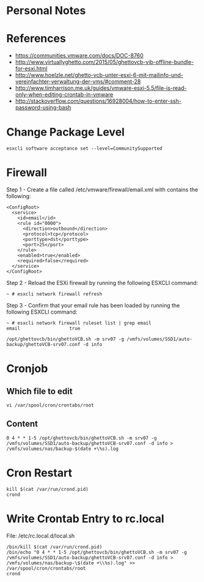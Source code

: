# Personal Notes

# References

* https://communities.vmware.com/docs/DOC-8760
* http://www.virtuallyghetto.com/2015/05/ghettovcb-vib-offline-bundle-for-esxi.html
* http://www.hoelzle.net/ghetto-vcb-unter-esxi-6-mit-mailinfo-und-vereinfachter-verwaltung-der-vms/#comment-28
* http://www.timharrison.me.uk/guides/vmware-esxi-5.5/file-is-read-only-when-editing-crontab-in-vmware
* http://stackoverflow.com/questions/16928004/how-to-enter-ssh-password-using-bash

# Change Package Level
```
esxcli software acceptance set --level=CommunitySupported
```

# Firewall
Step 1 - Create a file called /etc/vmware/firewall/email.xml with contains the following:
```
<ConfigRoot>
  <service>
    <id>email</id>
    <rule id="0000">
      <direction>outbound</direction>
      <protocol>tcp</protocol>
      <porttype>dst</porttype>
      <port>25</port>
    </rule>
    <enabled>true</enabled>
    <required>false</required>
  </service>
</ConfigRoot>
 ```
Step 2 - Reload the ESXi firewall by running the following ESXCLI command:
```
~ # esxcli network firewall refresh
```

Step 3 - Confirm that your email rule has been loaded by running the following ESXCLI command:
```
~ # esxcli network firewall ruleset list | grep email
email                  true
```

```
/opt/ghettovcb/bin/ghettoVCB.sh -m srv07 -g /vmfs/volumes/SSD1/auto-backup/ghettoVCB-srv07.conf -d info
```


# Cronjob
## Which file to edit
```
vi /var/spool/cron/crontabs/root
``` 

## Content
```
0 4 * * 1-5 /opt/ghettovcb/bin/ghettoVCB.sh -m srv07 -g /vmfs/volumes/SSD1/auto-backup/ghettoVCB-srv07.conf -d info >  /vmfs/volumes/nas/backup-$(date +\%s).log
```

# Cron Restart
```
kill $(cat /var/run/crond.pid)
crond
```

# Write Crontab Entry to rc.local
File: /etc/rc.local.d/local.sh
```
/bin/kill $(cat /var/run/crond.pid)
/bin/echo "0 4 * * 1-5 /opt/ghettovcb/bin/ghettoVCB.sh -m srv07 -g /vmfs/volumes/SSD1/auto-backup/ghettoVCB-srv07.conf -d info >  /vmfs/volumes/nas/backup-\$(date +\\%s).log" >> /var/spool/cron/crontabs/root
crond
```
